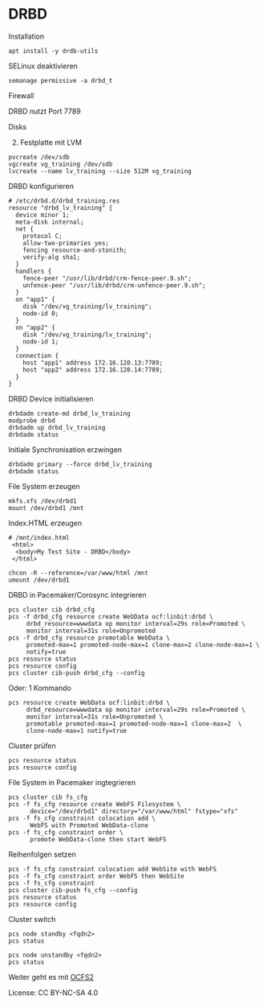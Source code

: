 # DRBD

Installation

```shell
apt install -y drdb-utils
```

SELinux deaktivieren

```shell
semanage permissive -a drbd_t
```

Firewall

DRBD nutzt Port 7789

Disks

2. Festplatte mit LVM

```shell
pvcreate /dev/sdb
vgcreate vg_training /dev/sdb
lvcreate --name lv_training --size 512M vg_training
```

DRBD konfigurieren

```shell
# /etc/drbd.d/drbd_training.res
resource "drbd_lv_training" {
  device minor 1;
  meta-disk internal;
  net {
    protocol C;
    allow-two-primaries yes;
    fencing resource-and-stonith;
    verify-alg sha1;
  }
  handlers {
    fence-peer "/usr/lib/drbd/crm-fence-peer.9.sh";
    unfence-peer "/usr/lib/drbd/crm-unfence-peer.9.sh";
  }
  on "app1" {
    disk "/dev/vg_training/lv_training";
    node-id 0;
  }
  on "app2" {
    disk "/dev/vg_training/lv_training";
    node-id 1;
  }
  connection {
    host "app1" address 172.16.120.13:7789;
    host "app2" address 172.16.120.14:7789;
  }
}
```

DRBD Device initialisieren

```shell
drbdadm create-md drbd_lv_training
modprobe drbd
drbdadm up drbd_lv_training
drbdadm status
```

Initiale Synchronisation erzwingen

```shell
drbdadm primary --force drbd_lv_training
drbdadm status
```

File System erzeugen

```shell
mkfs.xfs /dev/drbd1
mount /dev/drbd1 /mnt
```

Index.HTML erzeugen

```shell
# /mnt/index.html
 <html>
  <body>My Test Site - DRBD</body>
 </html>

chcon -R --reference=/var/www/html /mnt
umount /dev/drbd1
```

DRBD in Pacemaker/Corosync integrieren

```shell
pcs cluster cib drbd_cfg
pcs -f drbd_cfg resource create WebData ocf:linbit:drbd \
     drbd_resource=wwwdata op monitor interval=29s role=Promoted \
     monitor interval=31s role=Unpromoted
pcs -f drbd_cfg resource promotable WebData \
     promoted-max=1 promoted-node-max=1 clone-max=2 clone-node-max=1 \
     notify=true
pcs resource status
pcs resource config
pcs cluster cib-push drbd_cfg --config
```

Oder: 1 Kommando

```shell
pcs resource create WebData ocf:linbit:drbd \
     drbd_resource=wwwdata op monitor interval=29s role=Promoted \
     monitor interval=31s role=Unpromoted \
     promotable promoted-max=1 promoted-node-max=1 clone-max=2  \
     clone-node-max=1 notify=true
```

Cluster prüfen

```shell
pcs resource status
pcs resource config
```

File System in Pacemaker ingtegrieren

```shell
pcs cluster cib fs_cfg
pcs -f fs_cfg resource create WebFS Filesystem \
      device="/dev/drbd1" directory="/var/www/html" fstype="xfs"
pcs -f fs_cfg constraint colocation add \
      WebFS with Promoted WebData-clone
pcs -f fs_cfg constraint order \
      promote WebData-clone then start WebFS
```

Reihenfolgen setzen

```shell
pcs -f fs_cfg constraint colocation add WebSite with WebFS
pcs -f fs_cfg constraint order WebFS then WebSite
pcs -f fs_cfg constraint
pcs cluster cib-push fs_cfg --config
pcs resource status
pcs resource config
```

Cluster switch

```shell
pcs node standby <fqdn2>
pcs status

pcs node unstandby <fqdn2>
pcs status
```

Weiter geht es mit [OCFS2](../09_OCFS2)

License: CC BY-NC-SA 4.0
